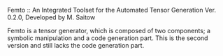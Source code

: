 
Femto :: An Integrated Toolset for the Automated Tensor Generation Ver. 0.2.0, Developed by M. Saitow

Femto is a tensor generator, which is composed of two components; a symbolic manipulation and a code generation part. This is the second version and still lacks the code generation part.  

